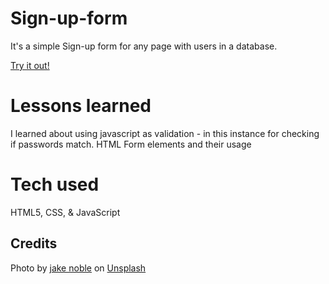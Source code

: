 # Sign-up-form
It's a simple Sign-up form for any page with users in a database.

[Try it out!](https://kessius00.github.io/Sign-up-form/)

# Lessons learned
I learned about using javascript as validation - in this instance for checking if passwords match.
HTML Form elements and their usage

# Tech used
HTML5, CSS, & JavaScript

## Credits
Photo by <a href="https://unsplash.com/@jakee5000?utm_source=unsplash&utm_medium=referral&utm_content=creditCopyText">jake noble</a> on <a href="https://unsplash.com/@kessius00/likes?utm_source=unsplash&utm_medium=referral&utm_content=creditCopyText">Unsplash</a>
  